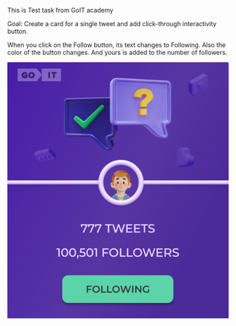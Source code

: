 This is Test task from GoIT academy

Goal: Create a card for a single tweet and add click-through interactivity
button.

When you click on the Follow button, its text changes to Following. Also
the color of the button changes. And yours is added to the number of followers.


<img src="./src/images/cardscreen.png" />